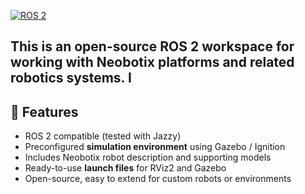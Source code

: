

[![ROS 2](https://img.shields.io/badge/ROS-2-F44336?logo=ROS)](https://index.ros.org/doc/ros2/)

This is an **open-source ROS 2 workspace** for working with Neobotix platforms and related robotics systems. I
---

## 🚀 Features

- ROS 2 compatible (tested with Jazzy)  
- Preconfigured **simulation environment** using Gazebo / Ignition  
- Includes Neobotix robot description and supporting models  
- Ready-to-use **launch files** for RViz2 and Gazebo  
- Open-source, easy to extend for custom robots or environments

